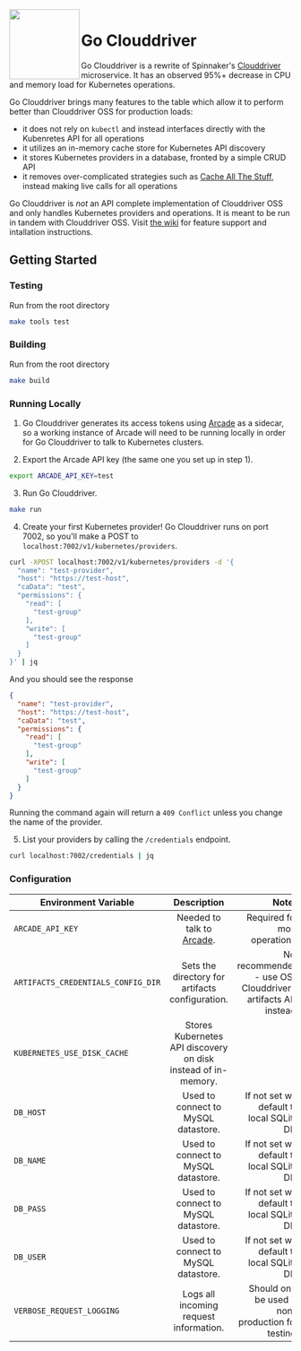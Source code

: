 <img src="https://github.com/homedepot/go-clouddriver/blob/media/clouddriver.png" width="125" align="left">

# Go Clouddriver

Go Clouddriver is a rewrite of Spinnaker's [Clouddriver](https://github.com/spinnaker/clouddriver) microservice. It has an observed 95%+ decrease in CPU and memory load for Kubernetes operations.

Go Clouddriver brings many features to the table which allow it to perform better than Clouddriver OSS for production loads:
- it does not rely on `kubectl` and instead interfaces directly with the Kubenretes API for all operations
- it utilizes an in-memory cache store for Kubernetes API discovery
- it stores Kubernetes providers in a database, fronted by a simple CRUD API
- it removes over-complicated strategies such as [Cache All The Stuff](https://github.com/spinnaker/clouddriver/tree/master/cats), instead making live calls for all operations

Go Clouddriver is *not* an API complete implementation of Clouddriver OSS and only handles Kubernetes providers and operations. It is meant to be run in tandem with Clouddriver OSS. Visit [the wiki](https://github.com/homedepot/go-clouddriver/wiki) for feature support and intallation instructions.

## Getting Started

### Testing

Run from the root directory
```bash
make tools test
```

### Building

Run from the root directory
```bash
make build
```

### Running Locally

1) Go Clouddriver generates its access tokens using [Arcade](https://github.com/billiford/arcade) as a sidecar, so a working instance of Arcade will need to be running locally in order for Go Clouddriver to talk to Kubernetes clusters.

2) Export the Arcade API key (the same one you set up in step 1).
```bash
export ARCADE_API_KEY=test
```

3) Run Go Clouddriver.
```bash
make run
```

4) Create your first Kubernetes provider! Go Clouddriver runs on port 7002, so you'll make a POST to `localhost:7002/v1/kubernetes/providers`.
```bash
curl -XPOST localhost:7002/v1/kubernetes/providers -d '{
  "name": "test-provider",
  "host": "https://test-host",
  "caData": "test",
  "permissions": {
    "read": [
      "test-group"
    ],
    "write": [
      "test-group"
    ]
  }
}' | jq
```
And you should see the response
```json
{
  "name": "test-provider",
  "host": "https://test-host",
  "caData": "test",
  "permissions": {
    "read": [
      "test-group"
    ],
    "write": [
      "test-group"
    ]
  }
}
```
Running the command again will return a `409 Conflict` unless you change the name of the provider.

5) List your providers by calling the `/credentials` endpoint.
```bash
curl localhost:7002/credentials | jq
```

### Configuration

| Environment Variable | Description | Notes |
|----------|:-------------:|-----------:|
| `ARCADE_API_KEY` | Needed to talk to [Arcade](https://github.com/billiford/arcade). | Required for most operations. |
| `ARTIFACTS_CREDENTIALS_CONFIG_DIR` | Sets the directory for artifacts configuration. | Not recommended - use OSS Clouddriver's artifacts API instead. |
| `KUBERNETES_USE_DISK_CACHE` | Stores Kubernetes API discovery on disk instead of in-memory. | |
| `DB_HOST` | Used to connect to MySQL datastore. | If not set will default to local SQLite DB. |
| `DB_NAME` | Used to connect to MySQL datastore. | If not set will default to local SQLite DB. |
| `DB_PASS` | Used to connect to MySQL datastore. | If not set will default to local SQLite DB. |
| `DB_USER` | Used to connect to MySQL datastore. | If not set will default to local SQLite DB. |
| `VERBOSE_REQUEST_LOGGING` | Logs all incoming request information. | Should only be used in non-production for testing. |
